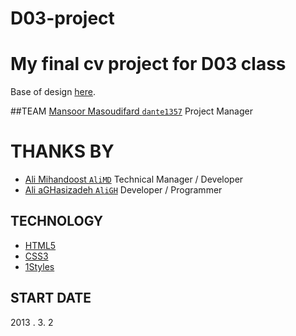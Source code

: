 D03-project
===========

My final cv project for D03 class
=================================
Base of design [here](http://themes.pixelwars.org/impressivcard/).

##TEAM
[Mansoor Masoudifard `dante1357`](https://github.com/dante1357) Project Manager

THANKS BY
=========

* [Ali Mihandoost `AliMD`](https://github.com/AliMD) Technical Manager / Developer
* [Ali aGHasizadeh `AliGH`](https://github.com/AliGH) Developer / Programmer

## TECHNOLOGY
* [HTML5](http://ali.md/wiki/html5)
* [CSS3](http://ali.md/css3ref)
* [1Styles](http://ali.md/1styles)

## START DATE
2013 . 3. 2

